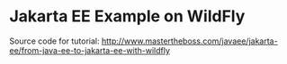 Jakarta EE Example on WildFly
===============================
Source code for tutorial: http://www.mastertheboss.com/javaee/jakarta-ee/from-java-ee-to-jakarta-ee-with-wildfly
 
